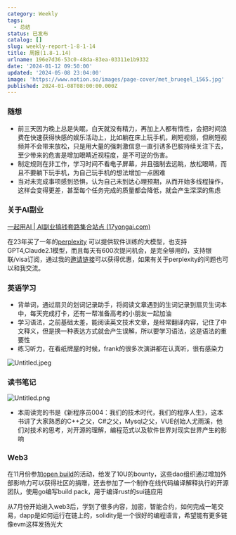 ```yaml
---
category: Weekly
tags:
  - 总结
status: 已发布
catalog: []
slug: weekly-report-1-8-1-14
title: 周报(1.8-1.14)
urlname: 196e7d36-53c0-48da-83ea-03311e1b9332
date: '2024-01-12 09:50:00'
updated: '2024-05-08 23:04:00'
image: 'https://www.notion.so/images/page-cover/met_bruegel_1565.jpg'
published: 2024-01-08T08:00:00.000Z
---
```


### 随想

- 前三天因为晚上总是失眠，白天就没有精力，再加上人都有惰性，会把时间浪费在快速获得快感的娱乐活动上，比如躺在床上玩手机，刷短视频，但刷短视频并不会带来放松，只是用大量的强刺激信息一直引诱多巴胺持续关注下去，至少带来的危害是增加眼睛近视程度，是不可逆的伤害。
- 制定规则在非工作，学习时间不看电子屏幕，并且强制去远眺，放松眼睛，而且不要躺下玩手机，为自己玩手机的想法增加一点困难
- 当对未完成事项感到恐惧，认为自己未到达心理预期，从而开始多线程操作，这样会变得更差，甚至每个任务完成的质量都会降低，就会产生深深的焦虑

### 关于AI副业


[一起用AI | AI副业搞钱套路集合站点 (17yongai.com)](https://17yongai.com/)


在23年买了一年的[perplexity](https://www.perplexity.ai/) 可以提供软件训练的大模型，也支持GPT4,Claude2.1模型，而且每天有600次提问机会，是完全够用的，支持银联/visa订阅，通过我的[邀请链接](https://perplexity.ai/pro?referral_code=SGJ7X87B)可以获得优惠，如果有关于perplexity的问题也可以和我交流。


### 英语学习

- 背单词，通过扇贝的划词记录助手，将阅读文章遇到的生词记录到扇贝生词本中，每天完成打卡，还有一帮准备高考的小朋友一起加油
- 学习语法，之前基础太差，能阅读英文技术文章，是经常翻译内容，记住了中文释义，但是换一种表达方式就会产生误解，所以要学习语法，这是语法的重要性
- 练习听力，在看纸牌屋的时候，frank的很多次演讲都在认真听，很有感染力

![Untitled.jpeg](https://prod-files-secure.s3.us-west-2.amazonaws.com/5d24fe63-e567-4804-86f9-9fdc62e13082/c33f3733-be40-431e-a494-10399ac86f32/Untitled.jpeg?X-Amz-Algorithm=AWS4-HMAC-SHA256&X-Amz-Content-Sha256=UNSIGNED-PAYLOAD&X-Amz-Credential=ASIAZI2LB466ZH5RY33G%2F20250406%2Fus-west-2%2Fs3%2Faws4_request&X-Amz-Date=20250406T213222Z&X-Amz-Expires=3600&X-Amz-Security-Token=IQoJb3JpZ2luX2VjENP%2F%2F%2F%2F%2F%2F%2F%2F%2F%2FwEaCXVzLXdlc3QtMiJGMEQCICYw0%2BPSpdmml8EPN%2BGvLag%2BaPFdckF9lVhhmu%2FT7P%2FjAiAUnSJNNOmxh%2FR8FsBBgblx0NIcwU3vfviZRdjI3n6%2BoSr%2FAwhMEAAaDDYzNzQyMzE4MzgwNSIMVhXCu51PLZhsPSvEKtwDbqJMN8rzbaY1IGSb8ZvrHrmCZKhBcA7g9Y9BF67thCe%2FFOcJvsc9WdLKc2HvZQmZC4lERCb%2FXrjwANuEzfWq1LISdutmDllj65b1qEIsJsKTKj%2BK91yoblwrw7a93AhLt6SwM7xFfwku0ksLDO0Zt93N6o8N%2FXmqQhO7%2BjvGGbgDRqhA5%2Bahl5t98fVgBLrAhAdLlbe1seXiY6TS77UC9vdCrpH%2BZDUR7gIwESC74kxEdDPyRDNGCj2HPhfWZIvCsp0F6CQ%2F6KWduov3e%2Fp1PTj2eX%2FrH%2B9vpQdFeLy%2BySDhZckOArpFYHKSmSAOpRrXjJUdlLpuEh3QICDQ8Wa6D0EEvF1UCdapPd8VZJN5WfP0Pf%2BJlJT%2BJpynF254jW4vin80RAzTU%2F0HkIgI%2Fc7cf9T8DNvQSSF9bptt1MfLIQ37kjWVyy3OHhSkdCHFIKjzGSRX8YG6WGpAQrVK35IAQHtV8N5Kf%2BInc4xfU6%2BnpfbNlohOVXUebVPlV0zmnJohk%2FOIyD5PAvN9U5sWBds4l5KpYYRvl%2BzZKYrTBlmLUGGY4q6iYHl67%2F1U2RBnQByoqSyPJ2wg3ttogIK8AQkfmYxR6Q0DwA6r6gODWR4foGeYVZRQfA3jfo1IesswjpzLvwY6pgGGhzJoBuYUgwqN%2FMYfzoOoBeemwIWsHMEZTPzpbCtqldAn6R71cJHi9r0dHSPmZP7fDHRmSTSQRE%2B26BQDJPRIDhuFffshGh5f6GUk2sDqxEan4k01TS%2BbF0gzyuJADE6K3udp%2BOZ1ejibLVexgH%2Fbh1l17%2FwHtL8YAMI4%2Bpss9EFZOJCprBBgFXw5eoug2ITsEysZNX8tuIxxZ2HoXr5Lifxfs1SM&X-Amz-Signature=f3ea0efe50fde487575b0a86aba3ec9aa51379b50e1a2201ec6c5b0382488bc5&X-Amz-SignedHeaders=host&x-id=GetObject)


### 读书笔记


![Untitled.png](https://prod-files-secure.s3.us-west-2.amazonaws.com/5d24fe63-e567-4804-86f9-9fdc62e13082/96aa439a-1c95-4054-aa84-ef4e0c8eb5d1/Untitled.png?X-Amz-Algorithm=AWS4-HMAC-SHA256&X-Amz-Content-Sha256=UNSIGNED-PAYLOAD&X-Amz-Credential=ASIAZI2LB466ZH5RY33G%2F20250406%2Fus-west-2%2Fs3%2Faws4_request&X-Amz-Date=20250406T213222Z&X-Amz-Expires=3600&X-Amz-Security-Token=IQoJb3JpZ2luX2VjENP%2F%2F%2F%2F%2F%2F%2F%2F%2F%2FwEaCXVzLXdlc3QtMiJGMEQCICYw0%2BPSpdmml8EPN%2BGvLag%2BaPFdckF9lVhhmu%2FT7P%2FjAiAUnSJNNOmxh%2FR8FsBBgblx0NIcwU3vfviZRdjI3n6%2BoSr%2FAwhMEAAaDDYzNzQyMzE4MzgwNSIMVhXCu51PLZhsPSvEKtwDbqJMN8rzbaY1IGSb8ZvrHrmCZKhBcA7g9Y9BF67thCe%2FFOcJvsc9WdLKc2HvZQmZC4lERCb%2FXrjwANuEzfWq1LISdutmDllj65b1qEIsJsKTKj%2BK91yoblwrw7a93AhLt6SwM7xFfwku0ksLDO0Zt93N6o8N%2FXmqQhO7%2BjvGGbgDRqhA5%2Bahl5t98fVgBLrAhAdLlbe1seXiY6TS77UC9vdCrpH%2BZDUR7gIwESC74kxEdDPyRDNGCj2HPhfWZIvCsp0F6CQ%2F6KWduov3e%2Fp1PTj2eX%2FrH%2B9vpQdFeLy%2BySDhZckOArpFYHKSmSAOpRrXjJUdlLpuEh3QICDQ8Wa6D0EEvF1UCdapPd8VZJN5WfP0Pf%2BJlJT%2BJpynF254jW4vin80RAzTU%2F0HkIgI%2Fc7cf9T8DNvQSSF9bptt1MfLIQ37kjWVyy3OHhSkdCHFIKjzGSRX8YG6WGpAQrVK35IAQHtV8N5Kf%2BInc4xfU6%2BnpfbNlohOVXUebVPlV0zmnJohk%2FOIyD5PAvN9U5sWBds4l5KpYYRvl%2BzZKYrTBlmLUGGY4q6iYHl67%2F1U2RBnQByoqSyPJ2wg3ttogIK8AQkfmYxR6Q0DwA6r6gODWR4foGeYVZRQfA3jfo1IesswjpzLvwY6pgGGhzJoBuYUgwqN%2FMYfzoOoBeemwIWsHMEZTPzpbCtqldAn6R71cJHi9r0dHSPmZP7fDHRmSTSQRE%2B26BQDJPRIDhuFffshGh5f6GUk2sDqxEan4k01TS%2BbF0gzyuJADE6K3udp%2BOZ1ejibLVexgH%2Fbh1l17%2FwHtL8YAMI4%2Bpss9EFZOJCprBBgFXw5eoug2ITsEysZNX8tuIxxZ2HoXr5Lifxfs1SM&X-Amz-Signature=aa718f6cb11a0a44c0c9d2f93dd4a22b5e0f1549d11587da9cabf39bce7c6a4c&X-Amz-SignedHeaders=host&x-id=GetObject)

- 本周读完的书是《新程序员004：我们的技术时代，我们的程序人生》，这本书讲了大家熟悉的C++之父，C#之父，Mysql之父，VUE创始人尤雨溪，他们对技术的思考，对开源的理解，编程范式以及软件世界对现实世界产生的影响

### Web3


在11月份参加[open build](https://openbuild.xyz/learn/challenges)的活动，给发了10U的bounty，这些dao组织通过增加外部影响力可以获得社区的捐赠，还去参加了一个制作在线代码编译解释执行的开源团队，使用go编写build pack，用于编译rust的sui链应用


从7月份开始进入web3后，学到了很多内容，加密，智能合约，如何完成一笔交易，dapp是如何运行在链上的，solidity是一个很好的编程语言，希望能有更多链像evm这样发扬光大

